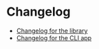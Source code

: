# Changelog

- [Changelog for the library](./lib/CHANGELOG.md)
- [Changelog for the CLI app](./app/CHANGELOG.md)
